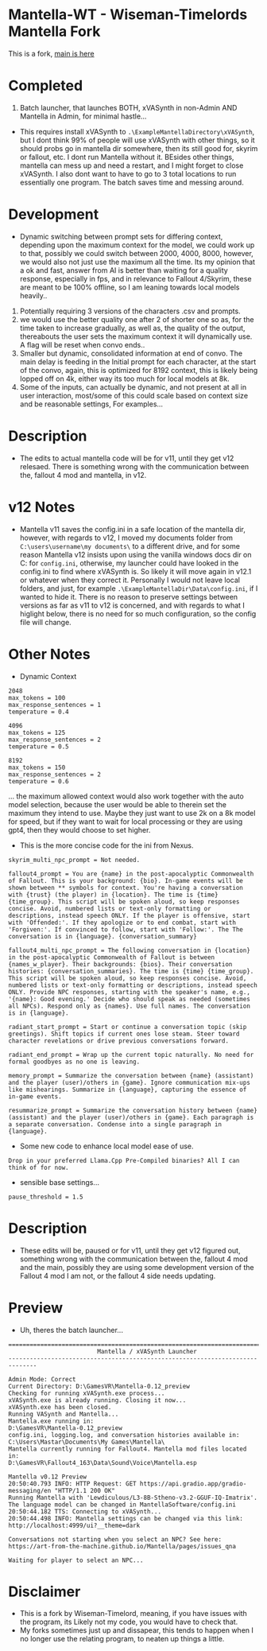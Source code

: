 # Mantella-WT - Wiseman-Timelords Mantella Fork
This is a fork, [main is here](https://github.com/art-from-the-machine/Mantella)

# Completed
1. Batch launcher, that launches BOTH, xVASynth in non-Admin AND Mantella in Admin, for minimal hastle...
- This requires install xVASynth to `.\ExampleMantellaDirectory\xVASynth`, but I dont think 99% of people will use xVASynth with other things, so it should probs go in mantella dir somewhere, then its still good for, skyrim or fallout, etc. I dont run Mantella without it. BEsides other things, mantella can mess up and need a restart, and I might forget to close xVASynth. I also dont want to have to go to 3 total locations to run essentially one program. The batch saves time and messing around. 


# Development 
- Dynamic switching between prompt sets for differing context, depending upon the maximum context for the model, we could work up to that, possibly we could switch between 2000, 4000, 8000, however, we would also not just use the maximum all the time. Its my opinion that a ok and fast, answer from AI is better than waiting for a quality response, especially in fps, and in relevance to Fallout 4/Skyrim, these are meant to be 100% offline, so I am leaning towards local models heavily..
1. Potentially requiring 3 versions of the characters .csv and prompts.
2. we would use the better quality one after 2 of shorter one so as, for the time taken to increase gradually, as well as, the quality of the output, thereabouts the user sets the maximum context it will dynamically use. A flag will be reset when convo ends..
3. Smaller but dynamic, consolidated information at end of convo. The main delay is feeding in the Initial prompt for each character, at the start of the convo, again, this is optimized for 8192 context, this is likely being lopped off on 4k, either way its too much for local models at 8k.
4. Some of the inputs, can actually be dynamic, and not present at all in user interaction, most/some of this could scale based on context size and be reasonable settings, For examples...

# Description
- The edits to actual mantella code will be for v11, until they get v12 relesaed. There is something wrong with the communication between the, fallout 4 mod and mantella, in v12.

# v12 Notes
- Mantella v11 saves the config.ini in a safe location of the mantella dir, however, with regards to v12, I moved my documents folder from `C:\users\username\my documents\` to a different drive, and for some reason Mantella v12 insists upon using the vanilla windows docs dir on C: for `config.ini`, otherwise, my launcher could have looked in the config.ini to find where xVASynth is. So likely it will move again in v12.1 or whatever when they correct it. Personally I would not  leave local folders, and just, for example `.\ExampleMantellaDir\Data\config.ini`, if I wanted to hide it. There is no reason to preserve settings between versions as far as v11 to v12 is concerned, and with regards to what I higlight below, there is no need for so much configuration, so the config file will change.

# Other Notes
- Dynamic Context
```
2048
max_tokens = 100
max_response_sentences = 1
temperature = 0.4

4096
max_tokens = 125
max_response_sentences = 2
temperature = 0.5

8192
max_tokens = 150
max_response_sentences = 2
temperature = 0.6
```
... the maximum allowed context would also work together with the auto model selection, because the user would be able to therein set the maximum they intend to use. Maybe they just want to use 2k on a 8k model for speed, but if they want to wait for local processing or they are using gpt4, then they would choose to set higher.
- This is the more concise code for the ini from Nexus.
```
skyrim_multi_npc_prompt = Not needed.

fallout4_prompt = You are {name} in the post-apocalyptic Commonwealth of Fallout. This is your background: {bio}. In-game events will be shown between ** symbols for context. You're having a conversation with {trust} (the player) in {location}. The time is {time} {time_group}. This script will be spoken aloud, so keep responses concise. Avoid, numbered lists or text-only formatting or descriptions, instead speech ONLY. If the player is offensive, start with 'Offended:'. If they apologize or to end combat, start with 'Forgiven:'. If convinced to follow, start with 'Follow:'. The The conversation is in {language}. {conversation_summary}

fallout4_multi_npc_prompt = The following conversation in {location} in the post-apocalyptic Commonwealth of Fallout is between {names_w_player}. Their backgrounds: {bios}. Their conversation histories: {conversation_summaries}. The time is {time} {time_group}. This script will be spoken aloud, so keep responses concise. Avoid, numbered lists or text-only formatting or descriptions, instead speech ONLY. Provide NPC responses, starting with the speaker's name, e.g., '{name}: Good evening.' Decide who should speak as needed (sometimes all NPCs). Respond only as {names}. Use full names. The conversation is in {language}.

radiant_start_prompt = Start or continue a conversation topic (skip greetings). Shift topics if current ones lose steam. Steer toward character revelations or drive previous conversations forward.

radiant_end_prompt = Wrap up the current topic naturally. No need for formal goodbyes as no one is leaving.

memory_prompt = Summarize the conversation between {name} (assistant) and the player (user)/others in {game}. Ignore communication mix-ups like mishearings. Summarize in {language}, capturing the essence of in-game events.

resummarize_prompt = Summarize the conversation history between {name} (assistant) and the player (user)/others in {game}. Each paragraph is a separate conversation. Condense into a single paragraph in {language}.
```
- Some new code to enhance local model ease of use.
```
Drop in your preferred Llama.Cpp Pre-Compiled binaries? All I can think of for now. 
```
- sensible base settings...
```
pause_threshold = 1.5 
```

# Description
- These edits will be, paused or for v11, until they get v12 figured out, something wrong with the communication between the, fallout 4 mod and the main, possibly they are using some development version of the Fallout 4 mod I am not, or the fallout 4 side needs updating.

# Preview
- Uh, theres the batch launcher...
```
==============================================================================
                         Mantella / xVASynth Launcher
------------------------------------------------------------------------------

Admin Mode: Correct
Current Directory: D:\GamesVR\Mantella-0.12_preview
Checking for running xVASynth.exe process...
xVASynth.exe is already running. Closing it now...
xVASynth.exe has been closed.
Running VASynth and Mantella...
Mantella.exe running in:
D:\GamesVR\Mantella-0.12_preview
config.ini, logging.log, and conversation histories available in:
C:\Users\Mastar\Documents\My Games\Mantella\
Mantella currently running for Fallout4. Mantella mod files located in:
D:\GamesVR\Fallout4_163\Data\Sound\Voice\Mantella.esp

Mantella v0.12 Preview
20:50:40.793 INFO: HTTP Request: GET https://api.gradio.app/gradio-messaging/en "HTTP/1.1 200 OK"
Running Mantella with 'Lewdiculous/L3-8B-Stheno-v3.2-GGUF-IQ-Imatrix'. The language model can be changed in MantellaSoftware/config.ini
20:50:44.182 TTS: Connecting to xVASynth...
20:50:44.498 INFO: Mantella settings can be changed via this link: http://localhost:4999/ui?__theme=dark

Conversations not starting when you select an NPC? See here:
https://art-from-the-machine.github.io/Mantella/pages/issues_qna

Waiting for player to select an NPC...

```

# Disclaimer
- This is a fork by Wiseman-Timelord, meaning, if you have issues with the program, its Likely not my code, you would have to check that.
- My forks sometimes just up and dissapear, this tends to happen when I no longer use the relating program, to neaten up things a little.
